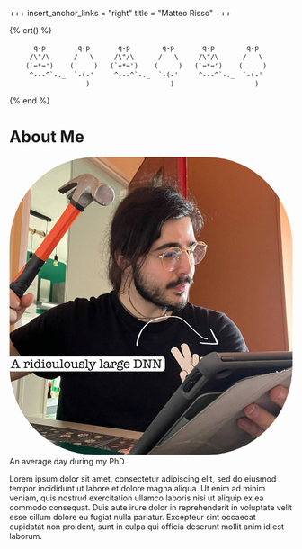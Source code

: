 +++
insert_anchor_links = "right"
title = "Matteo Risso"
+++

{% crt() %}
```
      q-p        q-p       q-p        q-p       q-p        q-p  
     /\"/\      /   \     /\"/\      /   \     /\"/\      /   \ 
    (`=*=')    (     )   (`=*=')    (     )   (`=*=')    (     )
     ^---^`-._  `-(-'     ^---^`-._  `-(-'     ^---^`-._  `-(-' 
                   )                    )                    )
```
{% end %}

# About Me
<aside>
<img class="full_bleed " style="border-radius: 30%;" alt="An average day during my PhD." src="me.jpg" />
An average day during my PhD.
</aside>

Lorem ipsum dolor sit amet, consectetur adipiscing elit, sed do eiusmod tempor incididunt ut labore et dolore magna aliqua. Ut enim ad minim veniam, quis nostrud exercitation ullamco laboris nisi ut aliquip ex ea commodo consequat. Duis aute irure dolor in reprehenderit in voluptate velit esse cillum dolore eu fugiat nulla pariatur. Excepteur sint occaecat cupidatat non proident, sunt in culpa qui officia deserunt mollit anim id est laborum.